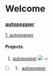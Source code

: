 # Welcome

<h3><a href="https://github.com/lyndskg/autopopper">autopopper</a></h3>

[1. autopopper](https://github.com/lyndskg/autopopper)

#### Projects

1. [autopopper](https://github.com/lyndskg/autopopper) ![](https://geps.dev/progress/100) ✓
 - [ ] &nbsp; 1. &nbsp; <a href="https://github.com/lyndskg/autopopper">autopopper</a></h3>

